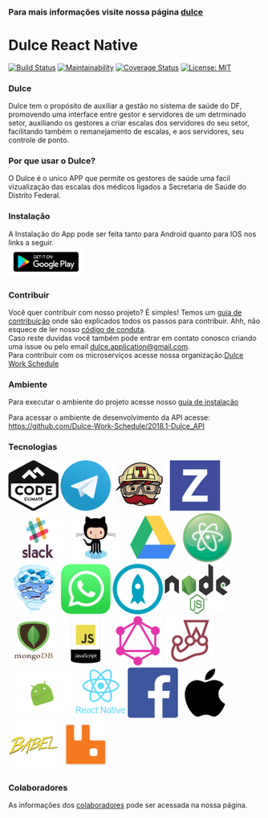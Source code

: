 ### Para mais informações visite nossa página [dulce](https://dulce-work-schedule.github.io/2018.1-Dulce_App/)
# Dulce React Native
 [![Build Status](https://travis-ci.org/Dulce-Work-Schedule/2018.1-Dulce_App.svg?branch=master)](https://travis-ci.org/Dulce-Work-Schedule/2018.1-Dulce_App) [![Maintainability](https://api.codeclimate.com/v1/badges/b674488b430f6922207e/maintainability)](https://codeclimate.com/github/Dulce-Work-Schedule/2018.1-Dulce_App/maintainability) [![Coverage Status](https://coveralls.io/repos/github/Dulce-Work-Schedule/2018.1-Dulce_App/badge.svg?branch=master)](https://coveralls.io/github/Dulce-Work-Schedule/2018.1-Dulce_App?branch=master) [![License: MIT](https://img.shields.io/badge/License-MIT-yellow.svg)](https://opensource.org/licenses/MIT)


### Dulce

Dulce tem o propósito de auxiliar a gestão no sistema de saúde do DF, promovendo uma interface entre gestor e servidores de um detrminado setor, auxiliando os gestores a criar escalas dos servidores do seu setor, facilitando também o remanejamento de escalas, e aos servidores, seu controle de ponto.


### Por que usar o Dulce?

O Dulce é o unico APP que permite os gestores de saúde uma facil vizualização das escalas dos médicos ligados a Secretaria de Saúde do Distrito Federal.

### Instalação
A Instalação do App pode ser feita tanto para Android quanto para IOS nos links a seguir.  
<a href="https://play.google.com/store/apps/details?id=com.dulce"><img src="/docs/assets/img/logos/googleplay.png" width="150" height="60" title="Google Play"></a>

### Contribuir
Você quer contribuir com nosso projeto? É simples! Temos um [guia de contribuição](CONTRIBUTING.md) onde são explicados todos os passos para contribuir. Ahh, não esquece de ler nosso [código de conduta](CODE_OF_CONDUCT.md).   
Caso reste duvidas você também pode entrar em contato conosco criando uma issue ou pelo email dulce.application@gmail.com.  
Para contribuir com os microserviços acesse nossa organização:[Dulce Work Schedule](https://github.com/Dulce-Work-Schedule)

### Ambiente

Para executar o ambiente do projeto acesse nosso [guia de instalação](guia_de_instalacao.md)

Para acessar o ambiente de desenvolvimento da API acesse:  https://github.com/Dulce-Work-Schedule/2018.1-Dulce_API

### Tecnologias

<img src="docs/assets/img/logos/codeclimate.png" width="100" height="100" title="CodeClimate"> <img src="docs/assets/img/logos/telegram.png" width="100" height="100" title="Telegram"> <img src="docs/assets/img/logos/travis.gif" width="110" height="100" title="Travis"> <img src="docs/assets/img/logos/zenhub.png" width="100" height="100" title="Zen Hub"> <img src="docs/assets/img/logos/slack.gif" width="115" height="100" title="Slack"> <img src="docs/assets/img/logos/GitHub.gif" width="110" height="100" title="GitHub"> <img src="docs/assets/img/logos/drive.gif" width="110" height="100" title="Drive"> <img src="docs/assets/img/logos/atom.png" width="100" height="100" title="Atom"> <img src="docs/assets/img/logos/docker.gif" width="100" height="100" title="Docker"> <img src="docs/assets/img/logos/whatsapp.png" width="100" height="100" title="Whatsapp"> <img src="docs/assets/img/logos/protoio.png" width="100" height="100" title="Proto.io"> <img src="docs/assets/img/logos/node.png" width="130" height="100" title="Node.js"> <img src="docs/assets/img/logos/mongodb.png" width="100" height="100" title="MongoDB"> <img src="docs/assets/img/logos/js.png" width="100" height="100" title="JS"> <img src="docs/assets/img/logos/graphql.png" width="100" height="100" title="GraphQL"> <img src="docs/assets/img/logos/jest.png" width="100" height="100" title="Jtest"> <img src="docs/assets/img/logos/android.gif" width="130" height="100" title="Android"> <img src="docs/assets/img/logos/react-native.png" width="100" height="100" title="React Native"> <img src="docs/assets/img/logos/facebook.gif" width="100" height="100" title="Facebook">  <img src="docs/assets/img/logos/apple.png" width="100" height="100" title="Apple"> <img src="docs/assets/img/logos/babel.png" width="100" height="100" title="Babel"> <img src="docs/assets/img/logos/RabbitMQ.png" width="100" height="100" title="RabbitMQ">


### Colaboradores
 As informações dos [colaboradores](https://Dulce-Work-Schedule.github.io/2018.1-Dulce_App/colaboradores.html) pode ser acessada na nossa página.
